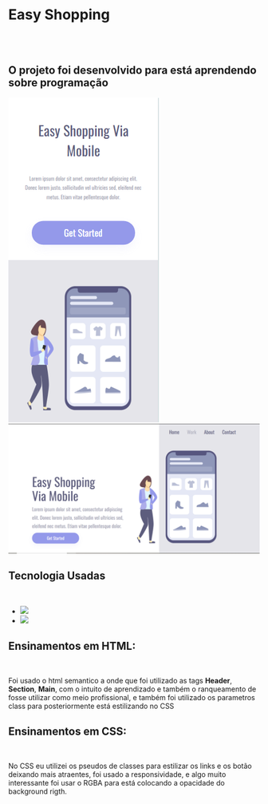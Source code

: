 <h1>Easy Shopping</h1>
<br>
<br>
<h2>O projeto foi desenvolvido para está aprendendo sobre programação</h2>

<img src="https://github.com/thiagofariagomes/project-easy-shopping/blob/main/Img/Mobile.PNG?raw=true" alt="Mobile-Logo" display="inline-block"> 
<img src="https://github.com/thiagofariagomes/project-easy-shopping/blob/main/Img/Pc.PNG?raw=true" alt="Pc-Logo" display="inline-block" >

<h2>Tecnologia Usadas</h2>
<br>
<uL>
  <li><img src="https://img.shields.io/badge/HTML5-E34F26?style=for-the-badge&logo=html5&logoColor=white"></li>
  <li><img src="https://img.shields.io/badge/CSS3-1572B6?style=for-the-badge&logo=css3&logoColor=white"></li>
</uL>

<h2>Ensinamentos em HTML:</h2>
<br>
<p>
  Foi usado o html semantico a onde que foi utilizado as tags <b>Header</b>, <b>Section</b>, <b>Main</b>, com o intuito de aprendizado e também o ranqueamento de fosse utilizar como meio profissional, e também foi utilizado os parametros class para posteriormente está estilizando no CSS
</p>

<h2>Ensinamentos em CSS:</h2>
<br>
<p>
 No CSS eu utilizei os pseudos de classes para estilizar os links e os botão deixando mais atraentes, foi usado a responsividade, e algo muito interessante foi usar o RGBA para está colocando a opacidade do background rigth.
</p>
